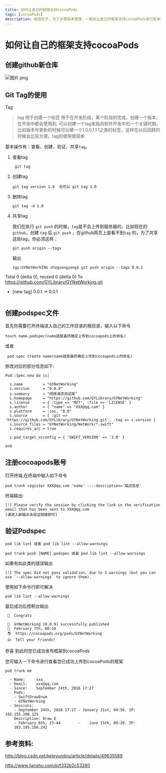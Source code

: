 ```yaml
---
title: 如何让自己的框架支持cocoaPods
tags: [cocoaPods] 
description: 制造轮子，为了方便版本管理，一般会让自己的框架支持cocoaPods进行版本管理，加上描述这样可以一目了解，因为之前生成过cocoaPods，可是没有记录，今天特别记录一下，以及框架在生成支持cocoaPods时候遇到的问题。
---
```


# 如何让自己的框架支持cocoaPods

## 创建github新仓库

![图片.png](http://upload-images.jianshu.io/upload_images/2082481-6a15428e8292325e.png?imageMogr2/auto-orient/strip%7CimageView2/2/w/1240)

## Git Tag的使用

Tag
> tag 用于创建一个标签 用于在开发阶段，某个阶段的完成，创建一个版本，在开发中都会使用到, 可以创建一个tag来指向软件开发中的一个关键时期，比如版本号更新的时候可以建一个1.0.0,1.1.1之类的标签，这样在以后回顾的时候会比较方便。tag的使用很简单

基本操作有：查看、创建、验证、共享`tag`。

1. 查看tag
   
   ```
   	git tag
  	```
  	 	
2. 创建tag

	```
	git tag version 1.0  也可以 git tag 1.0
	```
3. 删除tag

	```
	git tag -d 1.0
	```

4. 共享tag

	我们在执行 `git push` 的时候，`tag`是不会上传到服务器的，比如现在的`github`，创建 `tag` 后 `git push` ，在github网页上是看不到`tag` 的，为了共享这些tag，你必须这样：

	```
	git push origin --tags
	```
	输出
	
	```
	zgy:GYNetWorkING zhuguangyang$ git push origin --tags 0.0.1
Total 0 (delta 0), reused 0 (delta 0)
To https://github.com/GYLibrary/GYNetWorking.git
 * [new tag]         0.0.1 -> 0.0.1

	```

## 创建podspec文件

首先你需要打开终端进入自己的工作目录的根目录，输入以下命令

```
touch name.podspec(name就是最终确定上传到cocoapods上的命名)
```
或者

```
 pod spec create name(name就是最终确定上传到cocoapods上的命名)
```

修改对应的部分信息如下:

```
Pod::Spec.new do |s|

  s.name         = "GYNetWorking"
  s.version      = "0.0.9"
  s.summary      = "网络请求测试库"
  s.homepage     = "https://github.com/GYLibrary/GYNetWorking"
  s.license      = { :type => 'MIT', :file => 'LICENSE' }
  s.author       = { "name" => "XXX@qq.com" }
  s.platform     = :ios, "8.0"
  s.source       = { :git => 'https://github.com/GYLibrary/GYNetWorking.git', :tag => s.version }
  s.source_files = "GYNetWorking/NetWork/*.swift"
  s.requires_arc = true

  s.pod_target_xcconfig = { 'SWIFT_VERSION' => '3.0' }
  
end
```


## 注册cocoapods账号

打开终端,在终端中输入如下命令

```
pod trunk register XXX@qq.com 'name' ----description='描述信息'

```
终端输出:

```
[!] Please verify the session by clicking the link in the verification email that has been sent to XXX@qq.com
[请进入邮箱点击验证链接即可]
```

## 验证Podspec

```
pod lib lint 或者 pod lib lint --allow-warnings
```

```
pod trunk push [NAME].podspec 或者 pod lib lint --allow-warnings
```

如果有如此类的错误输出

```
[!] The spec did not pass validation, due to 3 warnings (but you can use `--allow-warnings` to ignore them).
```
使用如下命令行即可解决

```
pod lib lint --allow-warnings
```

最后成功后控制台输出

```
 🎉  Congrats

 🚀  GYNetWorking (0.0.9) successfully published
 📅  February 7th, 00:18
 🌎  https://cocoapods.org/pods/GYNetWorking
 👍  Tell your friends!
```

恭喜 到此时您已成功发布框架到cocoaPods

您可输入一下命令进行查看您已成功上传到cocoaPods的框架

```
pod trunk me
```

```
  - Name:     xxx
  - Email:    xxx@qq.com
  - Since:    September 24th, 2016 17:27
  - Pods:
    - SwiftDrawEnum
    - GYNetWorking
  - Sessions:
    - September 24th, 2016 17:27 - January 31st, 04:56. IP: 192.155.208.125
    Description: Draw E
    - February 6th, 23:44        -    June 15th, 00:20. IP:
    183.195.156.242

```

## 参考资料:

http://blog.csdn.net/keleyundou/article/details/49635589

http://www.jianshu.com/p/f332b2c53280